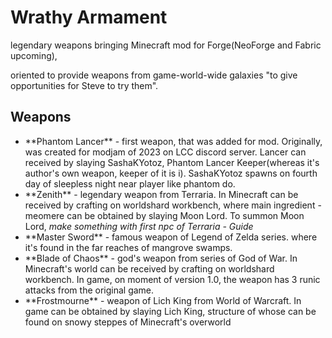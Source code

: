 
<h1>Wrathy Armament</h1>

<p> legendary weapons bringing Minecraft mod for Forge(NeoForge and Fabric upcoming),

oriented to provide weapons from game-world-wide galaxies "to give opportunities for Steve to try them".</p>

  

<h2>Weapons</h2>

<ul>
<li>
**Phantom Lancer** - first weapon, that was added for mod. Originally, was created for modjam of 2023 on LCC discord server.  Lancer can received by slaying SashaKYotoz, Phantom Lancer Keeper(whereas it's author's own weapon, keeper of it is i). SashaKYotoz spawns on fourth day of sleepless night near player like phantom do.
</li>
<li>
**Zenith** - legendary weapon from Terraria. In Minecraft can be received by crafting on worldshard workbench, where main ingredient - meomere can be obtained  by slaying Moon Lord.
To summon Moon Lord, <i>make something with first npc of Terraria - Guide</i>
</li>
<li>
**Master Sword** - famous weapon of Legend of Zelda series. where it's found in the far reaches of mangrove swamps.
</li>
<li>
**Blade of Chaos** - god's weapon from series of God of War. In Minecraft's world can be received by crafting on worldshard workbench. In game, on moment of version 1.0, the weapon has 3 runic attacks from the original game.
</li>
<li>
**Frostmourne** - weapon of Lich King from World of Warcraft. In game can be obtained by slaying Lich King, structure of whose can be found on snowy steppes of Minecraft's overworld
</li>
</ul>